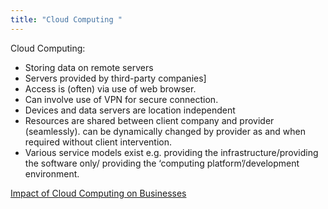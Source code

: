 ```yaml
---
title: "Cloud Computing "
--- 
```

Cloud Computing:

- Storing data on remote servers
- Servers provided by third-party companies]
- Access is (often) via use of web browser.
- Can involve use of VPN for secure connection.
- Devices and data servers are location independent
- Resources are shared between client company and provider (seamlessly). can be dynamically changed by provider as and when required without client intervention.
- Various service models exist e.g. providing the infrastructure/providing the software only/ providing the ‘computing platform’/development environment.

[Impact of Cloud Computing on Businesses](Others/Impact-of-Cloud-Computing-on-Businesses.md)